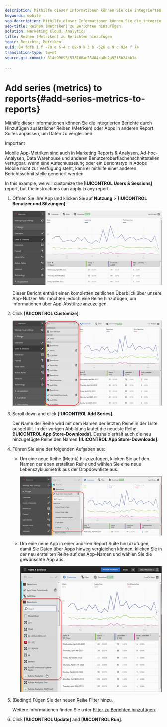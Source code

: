 ```yaml
---
description: Mithilfe dieser Informationen können Sie die integrierten Berichte durch Hinzufügen zusätzlicher Reihen (Metriken) oder Apps in anderen Report Suites anpassen, um Daten zu vergleichen.
keywords: mobile
seo-description: Mithilfe dieser Informationen können Sie die integrierten Berichte durch Hinzufügen zusätzlicher Reihen (Metriken) oder Apps in anderen Report Suites anpassen, um Daten zu vergleichen.
seo-title: Reihen (Metriken) zu Berichten hinzufügen
solution: Marketing Cloud, Analytics
title: Reihen (Metriken) zu Berichten hinzufügen
topic: Berichte, Metriken
uuid: 84 fdfb 1 f -70 e 6-4 c 02-9 b 3 b -526 e 9 c 924 f 74
translation-type: tm+mt
source-git-commit: 814c99695f538160ae28484ca8e2a92f5b24bb1a

---
```



# Add series (metrics) to reports{#add-series-metrics-to-reports}

Mithilfe dieser Informationen können Sie die integrierten Berichte durch Hinzufügen zusätzlicher Reihen (Metriken) oder Apps in anderen Report Suites anpassen, um Daten zu vergleichen.

>[!IMPORTANT]
>
>Mobile App-Metriken sind auch in Marketing Reports &amp; Analysen, Ad-hoc-Analysen, Data Warehouse und anderen Benutzeroberflächenschnittstellen verfügbar. Wenn eine Aufschlüsselung oder ein Berichtstyp in Adobe Mobile nicht zur Verfügung steht, kann er mithilfe einer anderen Berichtsschnittstelle generiert werden.

In this example, we will customize the **[!UICONTROL Users &amp; Sessions]** report, but the instructions can apply to any report.

1. Öffnen Sie Ihre App und klicken Sie auf **Nutzung** &gt; **[!UICONTROL Benutzer und Sitzungen]**.

   ![Schritt Ergebnis](assets/customize1.png)

   Dieser Bericht enthält einen kompletten zeitlichen Überblick über unsere App-Nutzer. Wir möchten jedoch eine Reihe hinzufügen, um Informationen über App-Abstürze anzuzeigen.

1. Click **[!UICONTROL Customize]**.

   ![Schritt Ergebnis](assets/customize2.png)

1. Scroll down and click **[!UICONTROL Add Series]**.

   Der Name der Reihe wird mit dem Namen der letzten Reihe in der Liste ausgefüllt. In der vorigen Abbildung lautet die neueste Reihe **[!UICONTROL App Store-Downloads]**. Deshalb erhält auch die neu hinzugefügte Reihe den Namen **[!UICONTROL App Store-Downloads]**.

1. Führen Sie eine der folgenden Aufgaben aus:

   * Um eine neue Reihe (Metrik) hinzuzufügen, klicken Sie auf den Namen der eben erstellten Reihe und wählen Sie eine neue Lebenszyklusmetrik aus der Dropdownliste aus.

      ![Schritt Ergebnis](assets/add_series.png)

   * Um eine neue App in einer anderen Report Suite hinzuzufügen, damit Sie Daten über Apps hinweg vergleichen können, klicken Sie in der neu erstellten Reihe auf den App-Namen und wählen Sie die gewünschte App aus.

      ![](assets/add_series_app.png)

1. (Bedingt) Fügen Sie der neuen Reihe Filter hinzu.

   Weitere Informationen finden Sie unter [Filter zu Berichten hinzufügen](/help/using/usage/reports-customize/t-reports-customize.md).
1. Click **[!UICONTROL Update]** and **[!UICONTROL Run]**.
